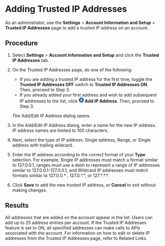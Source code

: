 # Adding Trusted IP Addresses

<head>
  <meta name="guidename" content="Platform"/>
  <meta name="context" content="GUID-30772647-783c-4d16-a523-88a798a58302"/>
</head>

As an administrator, use the **Settings** \> **Account Information and Setup** \> **Trusted IP Addresses** page to add a trusted IP address on an account.

## Procedure

1. Select **Settings** \> **Account Information and Setup** and click the **Trusted IP Addresses** tab.

2. On the Trusted IP Addresses page, do one of the following:

   - If you are adding a trusted IP address for the first time, toggle the **Trusted IP Addresses OFF** switch to **Trusted IP Addresses ON**. Then, proceed to Step 3.
   - If you already added your first address and wish to add subsequent IP addresses to the list, click ![img-int-white_plus_sign_blue_circle](./Images/main-ic-plus-sign-white-in-blue-circle-16_98f7af60-dd5f-4037-90cd-05cc9dfc5502.jpg) **Add IP Address**. Then, proceed to Step 3.

   The Add/Edit IP Address dialog opens.

3. In the Add/Edit IP Address dialog, enter a name for the new IP address. IP address names are limited to 100 characters.

4. Next, select the type of IP address: Single address, Range, or Single address with trailing wildcard.

5. Enter the IP address according to the correct format of your **Type** selection. For example, Single IP addresses must match a format similar to 127.0.0.1, ranges must use a dash to represent a range of IP addresses similar to 127.0.0.1-127.0.0.1, and Wildcard IP addresses must match formats similar to 127.0.0.\* , 127.0.\*.\*, or 127.\*.\*.\*.

6. Click **Save** to add the new trusted IP address, or **Cancel** to exit without making changes.

## Results

All addresses that are added on the account appear in the list. Users can add up to 25 address entries per account. If the Trusted IP Addresses feature is set to ON, all specified addresses can make calls to APIs associated with the account. For information on how to edit or delete IP addresses from the Trusted IP Addresses page, refer to Related Links.
